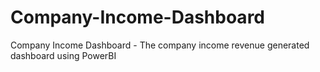 # Company-Income-Dashboard
Company Income Dashboard - The company income revenue generated dashboard using PowerBI
